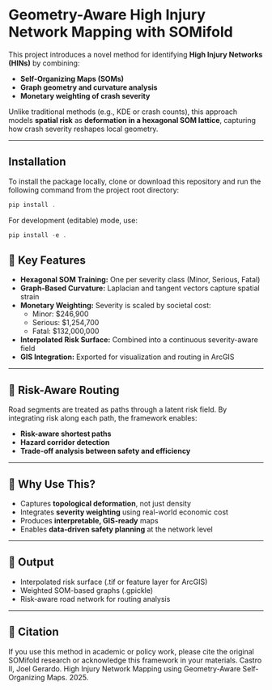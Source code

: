 # Geometry-Aware High Injury Network Mapping with SOMifold

This project introduces a novel method for identifying **High Injury Networks (HINs)** by combining:

- **Self-Organizing Maps (SOMs)**
- **Graph geometry and curvature analysis**
- **Monetary weighting of crash severity**

Unlike traditional methods (e.g., KDE or crash counts), this approach models **spatial risk** as **deformation in a hexagonal SOM lattice**, capturing how crash severity reshapes local geometry.

---

## Installation

To install the package locally, clone or download this repository and run the following command from the project root directory:

```powershell
pip install .
```

For development (editable) mode, use:

```powershell
pip install -e .
```

## 🧠 Key Features

- **Hexagonal SOM Training:** One per severity class (Minor, Serious, Fatal)
- **Graph-Based Curvature:** Laplacian and tangent vectors capture spatial strain
- **Monetary Weighting:** Severity is scaled by societal cost:
  - Minor: $246,900
  - Serious: $1,254,700
  - Fatal: $132,000,000
- **Interpolated Risk Surface:** Combined into a continuous severity-aware field
- **GIS Integration:** Exported for visualization and routing in ArcGIS

---

## 🚦 Risk-Aware Routing

Road segments are treated as paths through a latent risk field. By integrating risk along each path, the framework enables:

- **Risk-aware shortest paths**
- **Hazard corridor detection**
- **Trade-off analysis between safety and efficiency**

---

## 🎯 Why Use This?

- Captures **topological deformation**, not just density
- Integrates **severity weighting** using real-world economic cost
- Produces **interpretable, GIS-ready** maps
- Enables **data-driven safety planning** at the network level

---

## 📍 Output

- Interpolated risk surface (.tif or feature layer for ArcGIS)
- Weighted SOM-based graphs (.gpickle)
- Risk-aware road network for routing analysis

---

## 📌 Citation

If you use this method in academic or policy work, please cite the original SOMifold research or acknowledge this framework in your materials.
Castro II, Joel Gerardo. High Injury Network Mapping using Geometry-Aware Self-Organizing Maps. 2025.
